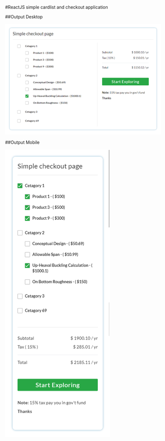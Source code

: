 #ReactJS simple cardlist and checkout application 

##Output Desktop

![Output image Desktop](img1.png)

##Output Mobile

![Output image Mobile](img2.png)